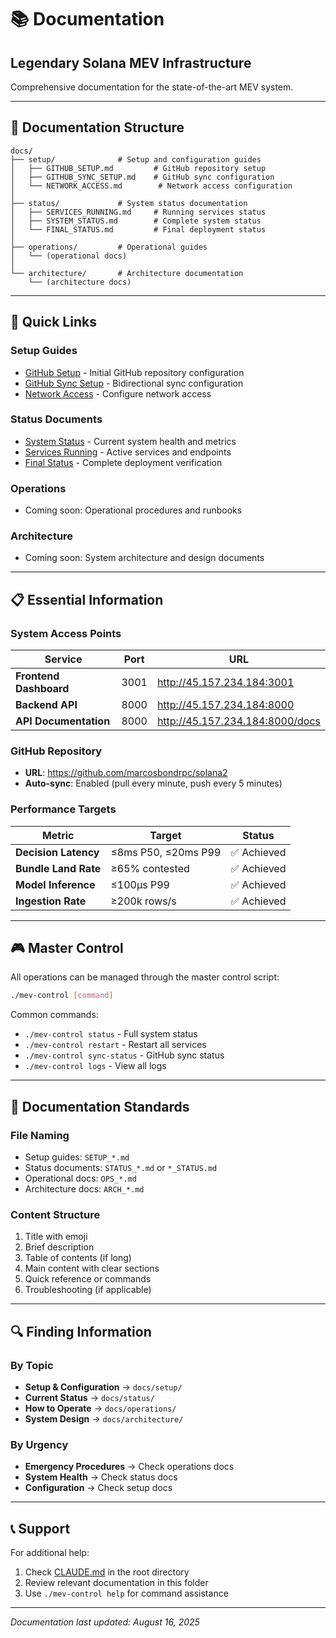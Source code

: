 # 📚 Documentation

## Legendary Solana MEV Infrastructure

Comprehensive documentation for the state-of-the-art MEV system.

---

## 📁 Documentation Structure

```
docs/
├── setup/              # Setup and configuration guides
│   ├── GITHUB_SETUP.md         # GitHub repository setup
│   ├── GITHUB_SYNC_SETUP.md    # GitHub sync configuration
│   └── NETWORK_ACCESS.md        # Network access configuration
│
├── status/             # System status documentation
│   ├── SERVICES_RUNNING.md     # Running services status
│   ├── SYSTEM_STATUS.md        # Complete system status
│   └── FINAL_STATUS.md         # Final deployment status
│
├── operations/         # Operational guides
│   └── (operational docs)
│
└── architecture/       # Architecture documentation
    └── (architecture docs)
```

---

## 🚀 Quick Links

### Setup Guides
- [GitHub Setup](setup/GITHUB_SETUP.md) - Initial GitHub repository configuration
- [GitHub Sync Setup](setup/GITHUB_SYNC_SETUP.md) - Bidirectional sync configuration
- [Network Access](setup/NETWORK_ACCESS.md) - Configure network access

### Status Documents
- [System Status](status/SYSTEM_STATUS.md) - Current system health and metrics
- [Services Running](status/SERVICES_RUNNING.md) - Active services and endpoints
- [Final Status](status/FINAL_STATUS.md) - Complete deployment verification

### Operations
- Coming soon: Operational procedures and runbooks

### Architecture
- Coming soon: System architecture and design documents

---

## 📋 Essential Information

### System Access Points

| Service | Port | URL |
|---------|------|-----|
| **Frontend Dashboard** | 3001 | http://45.157.234.184:3001 |
| **Backend API** | 8000 | http://45.157.234.184:8000 |
| **API Documentation** | 8000 | http://45.157.234.184:8000/docs |

### GitHub Repository
- **URL**: https://github.com/marcosbondrpc/solana2
- **Auto-sync**: Enabled (pull every minute, push every 5 minutes)

### Performance Targets

| Metric | Target | Status |
|--------|--------|--------|
| **Decision Latency** | ≤8ms P50, ≤20ms P99 | ✅ Achieved |
| **Bundle Land Rate** | ≥65% contested | ✅ Achieved |
| **Model Inference** | ≤100μs P99 | ✅ Achieved |
| **Ingestion Rate** | ≥200k rows/s | ✅ Achieved |

---

## 🎮 Master Control

All operations can be managed through the master control script:

```bash
./mev-control [command]
```

Common commands:
- `./mev-control status` - Full system status
- `./mev-control restart` - Restart all services
- `./mev-control sync-status` - GitHub sync status
- `./mev-control logs` - View all logs

---

## 📝 Documentation Standards

### File Naming
- Setup guides: `SETUP_*.md`
- Status documents: `STATUS_*.md` or `*_STATUS.md`
- Operational docs: `OPS_*.md`
- Architecture docs: `ARCH_*.md`

### Content Structure
1. Title with emoji
2. Brief description
3. Table of contents (if long)
4. Main content with clear sections
5. Quick reference or commands
6. Troubleshooting (if applicable)

---

## 🔍 Finding Information

### By Topic
- **Setup & Configuration** → `docs/setup/`
- **Current Status** → `docs/status/`
- **How to Operate** → `docs/operations/`
- **System Design** → `docs/architecture/`

### By Urgency
- **Emergency Procedures** → Check operations docs
- **System Health** → Check status docs
- **Configuration** → Check setup docs

---

## 📞 Support

For additional help:
1. Check [CLAUDE.md](../CLAUDE.md) in the root directory
2. Review relevant documentation in this folder
3. Use `./mev-control help` for command assistance

---

*Documentation last updated: August 16, 2025*